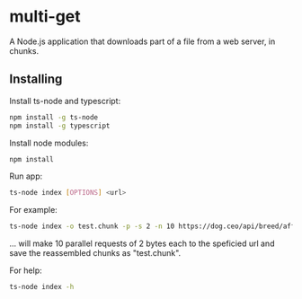 # multi-get
A Node.js application that downloads part of a file from a web server, in chunks.

## Installing

Install ts-node and typescript:

```bash
npm install -g ts-node
npm install -g typescript
```

Install node modules:

```bash
npm install
```

Run app:

```bash
ts-node index [OPTIONS] <url>
```

For example:

```bash
ts-node index -o test.chunk -p -s 2 -n 10 https://dog.ceo/api/breed/affenpinscher/images/random
```

... will make 10 parallel requests of 2 bytes each to the speficied url and save the reassembled chunks as "test.chunk".

For help:

```bash
ts-node index -h
```
